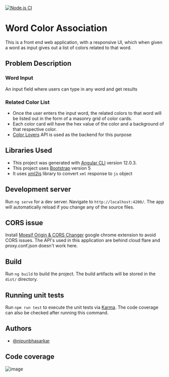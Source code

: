 [![Node.js CI](https://github.com/nipunbhasarkar/word-color-association/actions/workflows/node.js.yml/badge.svg)](https://github.com/nipunbhasarkar/word-color-association/actions/workflows/node.js.yml)

# Word Color Association

This is a front end web application, with a responsive UI, which when given a word as input gives out a list of colors related to that word.

## Problem Description

### Word Input

An input field where users can type in any word and get results

### Related Color List

- Once the user enters the input word, the related colors to that word will be listed
  out in the form of a masonry grid of color cards.
- Each color card will have the hex value of the color and a background of that
  respective color.
- [Color Lovers](https://colourlovers.com/api/colors) API is used as the backend for this purpose

## Libraries Used

- This project was generated with [Angular CLI](https://github.com/angular/angular-cli) version 12.0.3.
- This project uses [Bootstrap](https://getbootstrap.com/) version 5
- It uses [xml2js](https://www.npmjs.com/package/xml2js) library to convert `xml` response to `js` object

## Development server

Run `ng serve` for a dev server. Navigate to `http://localhost:4200/`. The app will automatically reload if you change any of the source files.

## CORS issue

Install [Moesif Origin & CORS Changer](https://chrome.google.com/webstore/detail/moesif-origin-cors-change/digfbfaphojjndkpccljibejjbppifbc) google chrome extension to avoid CORS issues. The API's used in this application are behind cloud flare and proxy.conf.json doesn't work here.

## Build

Run `ng build` to build the project. The build artifacts will be stored in the `dist/` directory.

## Running unit tests

Run `npm run test` to execute the unit tests via [Karma](https://karma-runner.github.io). The code coverage can also be checked after running this command.

## Authors

- [@nipunbhasarkar](https://www.github.com/nipunbhasarkar)

## Code coverage

![image](https://user-images.githubusercontent.com/10637627/150692054-079d704a-9139-4160-a80b-bb6127b76c73.png)
